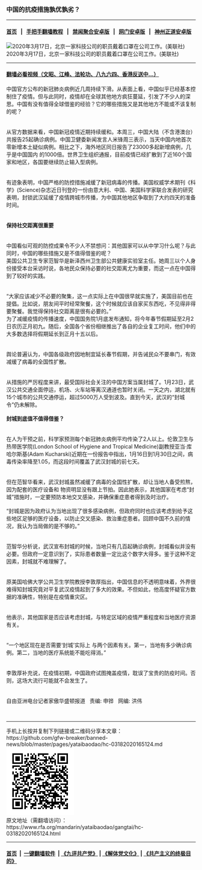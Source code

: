 ### 中国的抗疫措施孰优孰劣？
------------------------

#### [首页](https://github.com/gfw-breaker/banned-news/blob/master/README.md) &nbsp;&nbsp;|&nbsp;&nbsp; [手把手翻墙教程](https://github.com/gfw-breaker/guides/wiki) &nbsp;&nbsp;|&nbsp;&nbsp; [禁闻聚合安卓版](https://github.com/gfw-breaker/bn-android) &nbsp;&nbsp;|&nbsp;&nbsp; [网门安卓版](https://github.com/oGate2/oGate) &nbsp;&nbsp;|&nbsp;&nbsp; [神州正道安卓版](https://github.com/SzzdOgate/update) 



<div id="headerimg">
 <img alt="2020年3月17日，北京一家科技公司的职员戴着口罩在公司工作。(美联社)" src="https://www.rfa.org/mandarin/yataibaodao/gangtai/hc-03182020165124.html/PSX_20200318_112737.jpg/@@images/8c61dc0a-1e48-41eb-ab65-a8995c2ad473.jpeg" title="2020年3月17日，北京一家科技公司的职员戴着口罩在公司工作。(美联社)"/>
 <div id="headerimgcontents">
  <div id="headerimgcaption">
   <span>
    2020年3月17日，北京一家科技公司的职员戴着口罩在公司工作。(美联社)
   </span>
   <!-- zoomattribute -->
  </div>
  <!-- headerimgcaption -->
 </div>
 <!-- headerimagecontents -->
</div>

<hr/>


#### [翻墙必看视频（文昭、江峰、法轮功、八九六四、香港反送中...）](https://github.com/gfw-breaker/banned-news/blob/master/pages/link3.md)

<div id="storytext">
 <div>
  <div class="slot_header">
  </div>
 </div>
 <p>
 </p>
 <div id="_mcePaste">
  中国官方公布的新冠肺炎病例近几周持续下滑。从表面上看，中国似乎已经基本控制住了疫情。但与此同时，疫情却在全球其他地方疯狂蔓延，引发了不少人的深思。中国有没有值得全球借鉴的经验？它的哪些措施又是其他地方不能或不该复制的呢？
 </div>
 <div id="_mcePaste">
  <span>
   <br/>
  </span>
 </div>
 <div id="_mcePaste">
  <span>
   <br/>
  </span>
 </div>
 <div id="_mcePaste">
  <span>
   从官方数据来看，中国新冠疫情近期持续缓和。本周三，中国大陆（不含港澳台）共报告25起确诊病例。中国卫健委新闻发言人米锋周三表示，当天中国内地首次零新增本土疑似病例。相比之下，海外地区同日报告了23000多起新增病例，几乎是中国国内 的1000倍。世界卫生组织通报，目前疫情已经扩散到了近160个国家和地区，各国要继续防止输入型病例。
  </span>
 </div>
 <div id="_mcePaste">
  <span>
   <br/>
  </span>
 </div>
 <div id="_mcePaste">
  <span>
   <br/>
  </span>
 </div>
 <div id="_mcePaste">
  <span>
   有迹象表明，中国严格的防控措施减缓了新冠病毒的传播。美国权威学术期刊《科学》(Science)杂志近日刊登的一份由意大利、中国、美国科学家联合发表的研究表明，封锁武汉延缓了疫情跨城市传播，为中国其他地区争取到了大约四天的准备时间。
  </span>
 </div>
 <div id="_mcePaste">
  <span>
   <br/>
  </span>
 </div>
 <div id="_mcePaste">
  <span>
   <br/>
  </span>
 </div>
 <div id="_mcePaste">
  <span>
   <strong>
    保持社交距离很重要
   </strong>
  </span>
 </div>
 <div id="_mcePaste">
  <span>
   <br/>
  </span>
 </div>
 <div id="_mcePaste">
  <span>
   <br/>
  </span>
 </div>
 <div id="_mcePaste">
  <span>
   中国看似可观的防控成果令不少人不禁想问：其他国家可以从中学习什么呢？与此同时，中国的哪些措施又是不值得借鉴的呢？
  </span>
 </div>
 <div id="_mcePaste">
  <span>
   美国公共卫生专家范智华是新泽西州卫生部公共健康实验室主任。她周三以个人身份接受本台采访时说，各地民众保持必要的社交距离尤为重要，而这一点在中国得到了较好的实践。
  </span>
 </div>
 <div id="_mcePaste">
  <span>
   <br/>
  </span>
 </div>
 <div id="_mcePaste">
  <span>
   <br/>
  </span>
 </div>
 <div id="_mcePaste">
  <span>
   “大家应该减少不必要的聚集，这一点实际上在中国很早就实施了，美国目前也在提倡。比如说，朋友间平时经常聚餐，这个时候就应该自家买东西吃，不见得非得要聚餐。我觉得保持社交距离是很有必要的。”
  </span>
 </div>
 <div id="_mcePaste">
  <span>
   为了减缓疫情的传播速度，中国国务院1月底发布通知，将今年春节假期延至2月2日农历正月初九。随后，全国各个省份相继推出了各自的企业复工时间，他们中的大多数选择将假期延长到正月十五以后。
  </span>
 </div>
 <div id="_mcePaste">
  <span>
   <br/>
  </span>
 </div>
 <div id="_mcePaste">
  <span>
   <br/>
  </span>
 </div>
 <div id="_mcePaste">
  <span>
   舆论普遍认为，中国各级政府因地制宜延长春节假期，并告诫民众不要串门，有效减缓了病毒的全国性扩散。
  </span>
 </div>
 <div id="_mcePaste">
  <span>
   <br/>
  </span>
 </div>
 <div id="_mcePaste">
  <span>
   <br/>
  </span>
 </div>
 <div id="_mcePaste">
  <span>
   从措施的严厉程度来讲，最受国际社会关注的中国方案当属封城了。1月23日，武汉公共交通全面停运，机场、火车站等离汉通道也暂时关闭。一天之内，湖北就有15个城市的公共交通停运，超过5000万人受到波及。直到今天，武汉的“封城令”仍未解除。
  </span>
 </div>
 <div id="_mcePaste">
  <span>
   <strong>
    <br/>
   </strong>
  </span>
 </div>
 <div id="_mcePaste">
  <span>
   <strong>
   </strong>
  </span>
 </div>
 <div id="_mcePaste">
  <span>
   <strong>
    封城到底值不值得借鉴？
   </strong>
  </span>
 </div>
 <div id="_mcePaste">
  <span>
   <br/>
  </span>
 </div>
 <div id="_mcePaste">
  <span>
   <br/>
  </span>
 </div>
 <div id="_mcePaste">
  <span>
   在人为干预之前，科学家预测每个新冠肺炎病例平均传染了2人以上。伦敦卫生与热带医学院(London School of Hygiene and Tropical Medicine)副教授亚当·库哈尔斯基(Adam Kucharski)近期在一份报告中指出，1月16日到1月30日之间，病毒传染率降至1.05，而这段时间覆盖了武汉封城的前七天。
  </span>
 </div>
 <div id="_mcePaste">
  <span>
   <br/>
  </span>
 </div>
 <div id="_mcePaste">
  <span>
   <br/>
  </span>
 </div>
 <div id="_mcePaste">
  <span>
   但在范智华看来，武汉封城虽然减缓了病毒的全国性扩散，却让当地人备受煎熬，因为配套的医疗设备和 物资明显没有跟上节拍。因此她表示，其他国家在考虑“封城”措施时，一定要预防本地交叉感染，并确保重症患者得到及时治疗。
  </span>
 </div>
 <div id="_mcePaste">
  <span>
   <br/>
  </span>
 </div>
 <div id="_mcePaste">
  <span>
  </span>
 </div>
 <div id="_mcePaste">
  <span>
   “封城是因为政府认为当地出现了很多感染病例，但政府同时也应该考虑到给予这些地区足够的医疗设备，以防止交叉感染、救治重症患者。回顾中国不久前的情况，我认为当局做的是不够的。”
  </span>
 </div>
 <div id="_mcePaste">
  <span>
   <br/>
  </span>
 </div>
 <div id="_mcePaste">
  <span>
   <br/>
  </span>
 </div>
 <div id="_mcePaste">
  <span>
   范智华分析说，武汉宣布封城的时候，当地只有几百起确诊病例，封城看似并没有必要。但政府一定意识到了，实际患者数量一定比这个数字大得多。鉴于这种不定因素，封城就不难理解了。
  </span>
 </div>
 <div id="_mcePaste">
  <span>
   <br/>
  </span>
 </div>
 <div id="_mcePaste">
  <span>
   <br/>
  </span>
 </div>
 <div id="_mcePaste">
  <span>
   原美国哈佛大学公共卫生学院教授李敦厚指出，中国信息的不透明意味着，外界很难得知封城究竟对平复武汉疫情起到了多大的效果。不但如此，他高度怀疑官方数据的准确性，特别是在疫情重灾区。
  </span>
 </div>
 <div id="_mcePaste">
  <span>
   <br/>
  </span>
 </div>
 <div id="_mcePaste">
  <span>
   <br/>
  </span>
 </div>
 <div id="_mcePaste">
  <span>
   他表示，其他国家是否应该考虑封城，与特定区域的疫情严重程度和当地医疗资源有关。
  </span>
 </div>
 <div id="_mcePaste">
  <span>
   <br/>
  </span>
 </div>
 <div id="_mcePaste">
  <span>
   <br/>
  </span>
 </div>
 <div id="_mcePaste">
  <span>
   “一个地区现在是否需要‘封城’实际上 与两个因素有关。第一，当地有多少确诊病例。第二，当地的医疗系统能不能吃得消。”
  </span>
 </div>
 <div id="_mcePaste">
  <span>
   <br/>
  </span>
 </div>
 <div id="_mcePaste">
  <span>
   <br/>
  </span>
 </div>
 <div id="_mcePaste">
  <span>
   李敦厚补充说，在疫情初期，中国政府试图掩盖疫情，耽误了宝贵的防疫时间。否则，这场大流行可能就不会发生了。
  </span>
 </div>
 <div id="_mcePaste">
  <span>
   <br/>
  </span>
 </div>
 <div id="_mcePaste">
  <span>
   <br/>
  </span>
 </div>
 <div id="_mcePaste">
  <span>
   自由亚洲电台记者家傲华盛顿报道   责编: 申铧   网编: 洪伟
  </span>
 </div>
 <p>
  <span>
   <br/>
  </span>
 </p>
</div>

<hr/>
手机上长按并复制下列链接或二维码分享本文章：<br/>
https://github.com/gfw-breaker/banned-news/blob/master/pages/yataibaodao/hc-03182020165124.md <br/>
<a href='https://github.com/gfw-breaker/banned-news/blob/master/pages/yataibaodao/hc-03182020165124.md'><img src='https://github.com/gfw-breaker/banned-news/blob/master/pages/yataibaodao/hc-03182020165124.md.png'/></a> <br/>
原文地址（需翻墙访问）：https://www.rfa.org/mandarin/yataibaodao/gangtai/hc-03182020165124.html


------------------------
#### [首页](https://github.com/gfw-breaker/banned-news/blob/master/README.md) &nbsp;|&nbsp; [一键翻墙软件](https://github.com/gfw-breaker/nogfw/blob/master/README.md) &nbsp;| [《九评共产党》](https://github.com/gfw-breaker/9ping.md/blob/master/README.md#九评之一评共产党是什么) | [《解体党文化》](https://github.com/gfw-breaker/jtdwh.md/blob/master/README.md) | [《共产主义的终极目的》](https://github.com/gfw-breaker/gczydzjmd.md/blob/master/README.md)


<img src='http://gfw-breaker.win/banned-news/pages/yataibaodao/hc-03182020165124.md' width='0px' height='0px'/>